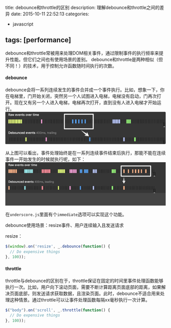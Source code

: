 title: debounce和throttle的区别
description: 理解debounce和throttle之间的差异
date: 2015-10-11 22:52:13
categories:
- javascript

tags: [performance]
---
debounce和throttle常被用来处理DOM相关事件，通过限制事件的执行频率来提升性能。但它们之间也有使用场景的差别。<!-- more -->
debounce和throttle是两种相似（但不同！）的技术，用于控制允许函数随时间执行的次数。

#### debounce
debounce会将一系列连续发生的事件合并成一个事件执行。比如，想象一下，你在电梯里，门开始关闭，突然另一个人试图进入电梯，电梯没有启动，门再次打开。现在又有另一个人进入电梯，电梯再次打开，直到没有人进入电梯才开始运行。
![](/images/debounce.png)

从上图可以看出，事件处理始终是在一系列连续事件结束后执行，那能不能在连续事件一开始发生的时候就执行呢，如下：
![](/images/debounce_immediately.png)

在`underscore.js`里面有个`immediate`选项可以实现这个功能。

debounce使用场景：resize事件、用户连续输入且发送请求

resize：
```javascript
$(window).on('resize', _.debounce(function() {
  // Do expensive things
}, 100));
```

#### throttle
throttle与debounce的区别在于，throttle保证在固定的时间里事件处理函数能够执行一次。比如，用户向下滚动页面，需要不断计算距离页面底部的距离，如果解决页面底部，则发送请求获取数据，且渲染页面。此时，debounce不适合用来处理这种情景。通过throttle可以让事件处理函数每隔xx毫秒执行一次计算。

```javascript
$("body").on('scroll', _.throttle(function() {
  // Do expensive things
}, 100));
```
